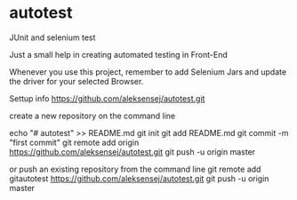 # autotest
JUnit and selenium test

Just a small help in creating automated testing in Front-End

Whenever you use this project, remember to add Selenium Jars and update the driver for your selected Browser.

Settup info
https://github.com/aleksensej/autotest.git

create a new repository on the command line

echo "# autotest" >> README.md
git init
git add README.md
git commit -m "first commit"
git remote add origin https://github.com/aleksensej/autotest.git
git push -u origin master

or push an existing repository from the command line
git remote add gitautotest https://github.com/aleksensej/autotest.git
git push -u origin master
